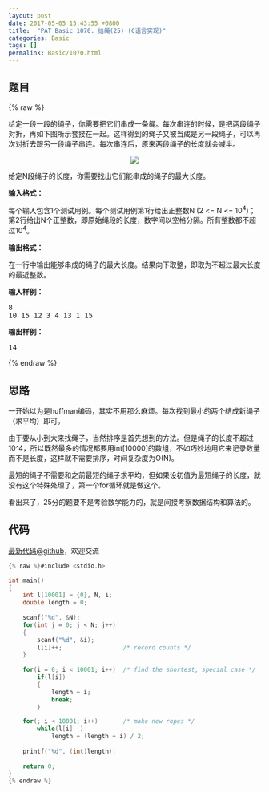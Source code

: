 ```yaml
---
layout: post
date: 2017-05-05 15:43:55 +0800
title:  "PAT Basic 1070. 结绳(25) (C语言实现)"
categories: Basic
tags: []
permalink: Basic/1070.html
---
```


## 题目

{% raw %}<div id="problemContent">
<p>给定一段一段的绳子，你需要把它们串成一条绳。每次串连的时候，是把两段绳子对折，再如下图所示套接在一起。这样得到的绳子又被当成是另一段绳子，可以再次对折去跟另一段绳子串连。每次串连后，原来两段绳子的长度就会减半。</p>
<center><img src="http://nos.patest.cn/n8_ol5wqmdwh5r.jpg"/></center>
<p>
给定N段绳子的长度，你需要找出它们能串成的绳子的最大长度。
</p>
<p><b>
输入格式：
</b></p>
<p>每个输入包含1个测试用例。每个测试用例第1行给出正整数N (2 &lt;= N &lt;= 10<sup>4</sup>)；第2行给出N个正整数，即原始绳段的长度，数字间以空格分隔。所有整数都不超过10<sup>4</sup>。</p>
<p><b>
输出格式：
</b></p>
<p>在一行中输出能够串成的绳子的最大长度。结果向下取整，即取为不超过最大长度的最近整数。</p>
<b>输入样例：</b><pre>
8
10 15 12 3 4 13 1 15
</pre>
<b>输出样例：</b><pre>
14
</pre>
</div>{% endraw %}

## 思路

一开始以为是huffman编码，其实不用那么麻烦。每次找到最小的两个结成新绳子（求平均）即可。

由于要从小到大来找绳子，当然排序是首先想到的方法。但是绳子的长度不超过10^4，所以既然最多的情况都要用int[10000]的数组，不如巧妙地用它来记录数量而不是长度，这样就不需要排序，时间复杂度为O(N)。

最短的绳子不需要和之前最短的绳子求平均，但如果设初值为最短绳子的长度，就没有这个特殊处理了，第一个for循环就是做这个。

看出来了，25分的题要不是考验数学能力的，就是间接考察数据结构和算法的。

## 代码

[最新代码@github](https://github.com/OliverLew/PAT/blob/master/PATBasic/1070.c)，欢迎交流
```c
{% raw %}#include <stdio.h>

int main()
{
    int l[10001] = {0}, N, i;
    double length = 0;
    
    scanf("%d", &N);
    for(int j = 0; j < N; j++)
    {
        scanf("%d", &i); 
        l[i]++;                 /* record counts */
    }
    
    for(i = 0; i < 10001; i++)  /* find the shortest, special case */
        if(l[i]) 
        {
            length = i;
            break;
        }

    for(; i < 10001; i++)       /* make new ropes */
        while(l[i]--) 
            length = (length + i) / 2;
    
    printf("%d", (int)length);
    
    return 0;
}
{% endraw %}
```